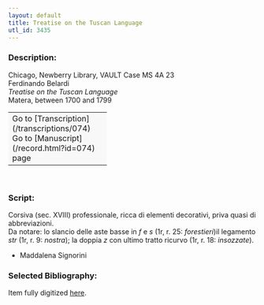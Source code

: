 ```yaml
---
layout: default
title: Treatise on the Tuscan Language
utl_id: 3435
---
```


### Description:

Chicago, Newberry Library, VAULT Case MS 4A 23<br>
Ferdinando Belardi<br>
_Treatise on the Tuscan Language_<br>
Matera, between 1700 and 1799

<table border="0.5" cellpadding="1" cellspacing="1" style="width: 200px; background-color:#F8F8F8;"><tbody><tr><td>Go to [Transcription](/transcriptions/074)<br>
Go to [Manuscript](/record.html?id=074) page</td></tr></tbody></table> 

### Script:

Corsiva (sec. XVIII) professionale, ricca di elementi decorativi, priva quasi di abbreviazioni.<br>
Da notare: lo slancio delle aste basse in _f_ e _s_ (1r, r. 25: _forestieri_)il legamento _str_ (1r, r. 9: _nostra_); la doppia _z_ con ultimo tratto ricurvo (1r, r. 18: _insozzate_).<br>
- Maddalena Signorini

### Selected Bibliography:

Item fully digitized [here](http://digcoll.newberry.org/#/item/ia-case_ms_4a_23).

